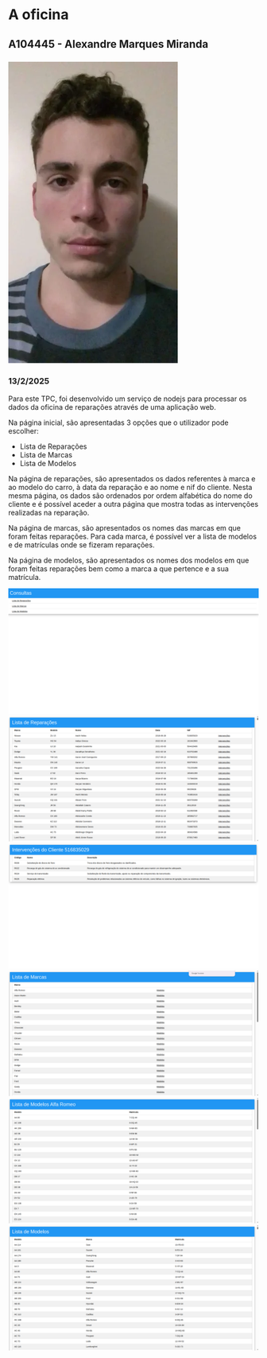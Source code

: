 # A oficina
## A104445 - Alexandre Marques Miranda
### ![](../imagens/fotoRelatorio.webp)
### 13/2/2025

Para este TPC, foi desenvolvido um serviço de nodejs para processar os dados da oficina de reparações através de uma aplicação web. 

Na página inicial, são apresentadas 3 opções que o utilizador pode escolher:
- Lista de Reparações
- Lista de Marcas 
- Lista de Modelos

Na página de reparações, são apresentados os dados referentes à marca e ao modelo do carro, à data da reparação e ao nome e nif do cliente. Nesta mesma página, os dados são ordenados por ordem alfabética do nome do cliente e é possível aceder a outra página que mostra todas as intervenções realizadas na reparação.

Na página de marcas, são apresentados os nomes das marcas em que foram feitas reparações. Para cada marca, é possível ver a lista de modelos e de matrículas onde se fizeram reparações.

Na página de modelos, são apresentados os nomes dos modelos em que foram feitas reparações bem como a marca a que pertence e a sua matrícula.

![Página inicial](../imagens/TPC1pi.png)
![Página reparações](../imagens/TPC1pr.png)
![Página intervenções reparação](../imagens/TPC1pri.png)
![Página marcas](../imagens/TPC1pma.png)
![Página modelos marca](../imagens/TPC1pmm.png)
![Página modelos](../imagens/TPC1pmo.png)